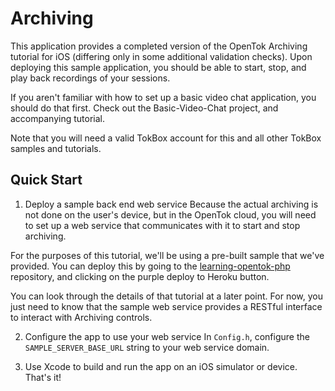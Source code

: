 Archiving
==================================

This application provides a completed version of the OpenTok Archiving tutorial for iOS (differing only in some additional validation checks). Upon deploying this sample application, you should be able to start, stop, and play back recordings of your sessions.

If you aren't familiar with how to set up a basic video chat application, you should do that first. Check out the Basic-Video-Chat project, and accompanying tutorial.

Note that you will need a valid TokBox account for this and all other TokBox samples and tutorials.

Quick Start
-----------

1. Deploy a sample back end web service
Because the actual archiving is not done on the user's device, but in the OpenTok cloud, you will need to set up a web service that communicates with it to start and stop archiving.

For the purposes of this tutorial, we'll be using a pre-built sample that we've provided. You can deploy this by going to the [learning-opentok-php](https://github.com/opentok/learning-opentok-php) repository, and clicking on the purple deploy to Heroku button.

You can look through the details of that tutorial at a later point. For now, you just need to know that the sample web service provides a RESTful interface to interact with Archiving controls.

2. Configure the app to use your web service
In `Config.h`, configure the `SAMPLE_SERVER_BASE_URL` string to your web service domain.

3. Use Xcode to build and run the app on an iOS simulator or device.
That's it!
